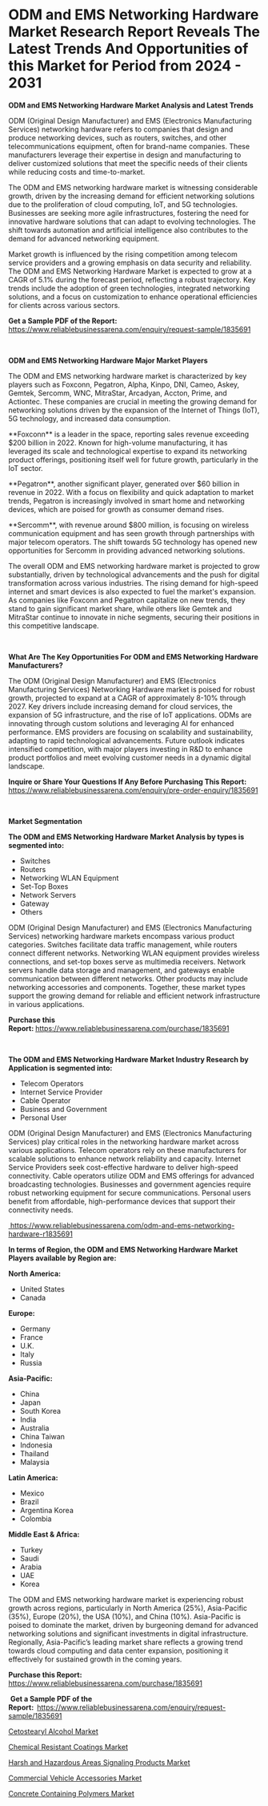 <p><h1>ODM and EMS Networking Hardware Market Research Report Reveals The Latest Trends And Opportunities of this Market for Period from 2024 - 2031</h1></p><p><strong>ODM and EMS Networking Hardware Market Analysis and Latest Trends</strong></p>
<p><p>ODM (Original Design Manufacturer) and EMS (Electronics Manufacturing Services) networking hardware refers to companies that design and produce networking devices, such as routers, switches, and other telecommunications equipment, often for brand-name companies. These manufacturers leverage their expertise in design and manufacturing to deliver customized solutions that meet the specific needs of their clients while reducing costs and time-to-market.</p><p>The ODM and EMS networking hardware market is witnessing considerable growth, driven by the increasing demand for efficient networking solutions due to the proliferation of cloud computing, IoT, and 5G technologies. Businesses are seeking more agile infrastructures, fostering the need for innovative hardware solutions that can adapt to evolving technologies. The shift towards automation and artificial intelligence also contributes to the demand for advanced networking equipment.</p><p>Market growth is influenced by the rising competition among telecom service providers and a growing emphasis on data security and reliability. The ODM and EMS Networking Hardware Market is expected to grow at a CAGR of 5.1% during the forecast period, reflecting a robust trajectory. Key trends include the adoption of green technologies, integrated networking solutions, and a focus on customization to enhance operational efficiencies for clients across various sectors.</p></p>
<p><strong>Get a Sample PDF of the Report:&nbsp;</strong> <a href="https://www.reliablebusinessarena.com/enquiry/request-sample/1835691?utm_campaign=1599&utm_medium=2&utm_source=Github&utm_content=ia&utm_term=16102024&utm_id=odm-and-ems-networking-hardware">https://www.reliablebusinessarena.com/enquiry/request-sample/1835691</a></p>
<p>&nbsp;</p>
<p><strong>ODM and EMS Networking Hardware Major Market Players</strong></p>
<p><p>The ODM and EMS networking hardware market is characterized by key players such as Foxconn, Pegatron, Alpha, Kinpo, DNI, Cameo, Askey, Gemtek, Sercomm, WNC, MitraStar, Arcadyan, Accton, Prime, and Actiontec. These companies are crucial in meeting the growing demand for networking solutions driven by the expansion of the Internet of Things (IoT), 5G technology, and increased data consumption.</p><p>**Foxconn** is a leader in the space, reporting sales revenue exceeding $200 billion in 2022. Known for high-volume manufacturing, it has leveraged its scale and technological expertise to expand its networking product offerings, positioning itself well for future growth, particularly in the IoT sector.</p><p>**Pegatron**, another significant player, generated over $60 billion in revenue in 2022. With a focus on flexibility and quick adaptation to market trends, Pegatron is increasingly involved in smart home and networking devices, which are poised for growth as consumer demand rises.</p><p>**Sercomm**, with revenue around $800 million, is focusing on wireless communication equipment and has seen growth through partnerships with major telecom operators. The shift towards 5G technology has opened new opportunities for Sercomm in providing advanced networking solutions.</p><p>The overall ODM and EMS networking hardware market is projected to grow substantially, driven by technological advancements and the push for digital transformation across various industries. The rising demand for high-speed internet and smart devices is also expected to fuel the market's expansion. As companies like Foxconn and Pegatron capitalize on new trends, they stand to gain significant market share, while others like Gemtek and MitraStar continue to innovate in niche segments, securing their positions in this competitive landscape.</p></p>
<p>&nbsp;</p>
<p><strong>What Are The Key Opportunities For ODM and EMS Networking Hardware Manufacturers?</strong></p>
<p><p>The ODM (Original Design Manufacturer) and EMS (Electronics Manufacturing Services) Networking Hardware market is poised for robust growth, projected to expand at a CAGR of approximately 8-10% through 2027. Key drivers include increasing demand for cloud services, the expansion of 5G infrastructure, and the rise of IoT applications. ODMs are innovating through custom solutions and leveraging AI for enhanced performance. EMS providers are focusing on scalability and sustainability, adapting to rapid technological advancements. Future outlook indicates intensified competition, with major players investing in R&D to enhance product portfolios and meet evolving customer needs in a dynamic digital landscape.</p></p>
<p><strong>Inquire or Share Your Questions If Any Before Purchasing This Report:</strong> <a href="https://www.reliablebusinessarena.com/enquiry/pre-order-enquiry/1835691?utm_campaign=1599&utm_medium=2&utm_source=Github&utm_content=ia&utm_term=16102024&utm_id=odm-and-ems-networking-hardware">https://www.reliablebusinessarena.com/enquiry/pre-order-enquiry/1835691</a></p>
<p>&nbsp;</p>
<p><strong>Market Segmentation</strong></p>
<p><strong>The ODM and EMS Networking Hardware Market Analysis by types is segmented into:</strong></p>
<p><ul><li>Switches</li><li>Routers</li><li>Networking WLAN Equipment</li><li>Set-Top Boxes</li><li>Network Servers</li><li>Gateway</li><li>Others</li></ul></p>
<p><p>ODM (Original Design Manufacturer) and EMS (Electronics Manufacturing Services) networking hardware markets encompass various product categories. Switches facilitate data traffic management, while routers connect different networks. Networking WLAN equipment provides wireless connections, and set-top boxes serve as multimedia receivers. Network servers handle data storage and management, and gateways enable communication between different networks. Other products may include networking accessories and components. Together, these market types support the growing demand for reliable and efficient network infrastructure in various applications.</p></p>
<p><strong>Purchase this Report:&nbsp;</strong><a href="https://www.reliablebusinessarena.com/purchase/1835691?utm_campaign=1599&utm_medium=2&utm_source=Github&utm_content=ia&utm_term=16102024&utm_id=odm-and-ems-networking-hardware">https://www.reliablebusinessarena.com/purchase/1835691</a></p>
<p>&nbsp;</p>
<p><strong>The ODM and EMS Networking Hardware Market Industry Research by Application is segmented into:</strong></p>
<p><ul><li>Telecom Operators</li><li>Internet Service Provider</li><li>Cable Operator</li><li>Business and Government</li><li>Personal User</li></ul></p>
<p><p>ODM (Original Design Manufacturer) and EMS (Electronics Manufacturing Services) play critical roles in the networking hardware market across various applications. Telecom operators rely on these manufacturers for scalable solutions to enhance network reliability and capacity. Internet Service Providers seek cost-effective hardware to deliver high-speed connectivity. Cable operators utilize ODM and EMS offerings for advanced broadcasting technologies. Businesses and government agencies require robust networking equipment for secure communications. Personal users benefit from affordable, high-performance devices that support their connectivity needs.</p></p>
<p><a href="https://www.reliablebusinessarena.com/odm-and-ems-networking-hardware-r1835691?utm_campaign=1599&utm_medium=2&utm_source=Github&utm_content=ia&utm_term=16102024&utm_id=odm-and-ems-networking-hardware">&nbsp;https://www.reliablebusinessarena.com/odm-and-ems-networking-hardware-r1835691</a></p>
<p><strong>In terms of Region, the ODM and EMS Networking Hardware Market Players available by Region are:</strong></p>
<p>
    <p> <strong> North America: </strong>
        <ul>
            <li>United States</li>
            <li>Canada</li>
        </ul>
        </p> 
    <p> <strong> Europe: </strong>
        <ul>
            <li>Germany</li>
            <li>France</li>
            <li>U.K.</li>
            <li>Italy</li>
            <li>Russia</li>
        </ul>
        </p> 
    <p> <strong> Asia-Pacific: </strong>
        <ul>
            <li>China</li>
            <li>Japan</li>
            <li>South Korea</li>
            <li>India</li>
            <li>Australia</li>
            <li>China Taiwan</li>
            <li>Indonesia</li>
            <li>Thailand</li>
            <li>Malaysia</li>
        </ul>
        </p> 
    <p> <strong> Latin America: </strong>
        <ul>
            <li>Mexico</li>
            <li>Brazil</li>
            <li>Argentina Korea</li>
            <li>Colombia</li>
        </ul>
        </p> 
    <p> <strong> Middle East & Africa: </strong>
        <ul>
            <li>Turkey</li>
            <li>Saudi</li>
            <li>Arabia</li>
            <li>UAE</li>
            <li>Korea</li>
        </ul>
    </p>
    </p>
<p><p>The ODM and EMS networking hardware market is experiencing robust growth across regions, particularly in North America (25%), Asia-Pacific (35%), Europe (20%), the USA (10%), and China (10%). Asia-Pacific is poised to dominate the market, driven by burgeoning demand for advanced networking solutions and significant investments in digital infrastructure. Regionally, Asia-Pacific’s leading market share reflects a growing trend towards cloud computing and data center expansion, positioning it effectively for sustained growth in the coming years.</p></p>
<p><strong>Purchase this Report: </strong><a href="https://www.reliablebusinessarena.com/purchase/1835691?utm_campaign=1599&utm_medium=2&utm_source=Github&utm_content=ia&utm_term=16102024&utm_id=odm-and-ems-networking-hardware">https://www.reliablebusinessarena.com/purchase/1835691</a></p>
<p>&nbsp;<strong>Get a Sample PDF of the Report:&nbsp;&nbsp;</strong><a href="https://www.reliablebusinessarena.com/enquiry/request-sample/1835691?utm_campaign=1599&utm_medium=2&utm_source=Github&utm_content=ia&utm_term=16102024&utm_id=odm-and-ems-networking-hardware">https://www.reliablebusinessarena.com/enquiry/request-sample/1835691</a></p>
<p><strong></strong></p>
<p><p><a href="https://www.linkedin.com/pulse/regional-adaptations-global-cetostearyl-alcohol-market-49otf?utm_campaign=1599&utm_medium=2&utm_source=Github&utm_content=ia&utm_term=16102024&utm_id=odm-and-ems-networking-hardware">Cetostearyl Alcohol Market</a></p><p><a href="https://www.linkedin.com/pulse/emerging-technologies-reshaping-chemical-resistant-dxdpf?utm_campaign=1599&utm_medium=2&utm_source=Github&utm_content=ia&utm_term=16102024&utm_id=odm-and-ems-networking-hardware">Chemical Resistant Coatings Market</a></p><p><a href="https://github.com/YashRP12/Market-Research-Report-List-6/blob/main/harsh-and-hazardous-areas-signaling-products-market.md?utm_campaign=1599&utm_medium=2&utm_source=Github&utm_content=ia&utm_term=16102024&utm_id=odm-and-ems-networking-hardware">Harsh and Hazardous Areas Signaling Products Market</a></p><p><a href="https://www.linkedin.com/pulse/analyzing-global-commercial-vehicle-accessories-market-growth-tymff?utm_campaign=1599&utm_medium=2&utm_source=Github&utm_content=ia&utm_term=16102024&utm_id=odm-and-ems-networking-hardware">Commercial Vehicle Accessories Market</a></p><p><a href="https://www.linkedin.com/pulse/concrete-containing-polymers-market-refracting-trends-9lwtf?utm_campaign=1599&utm_medium=2&utm_source=Github&utm_content=ia&utm_term=16102024&utm_id=odm-and-ems-networking-hardware">Concrete Containing Polymers Market</a></p></p>